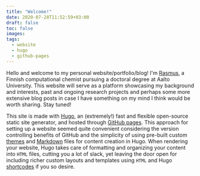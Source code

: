 ```yaml
---
title: "Welcome!"
date: 2020-07-28T11:52:59+03:00
draft: false
toc: false
images:
tags: 
  - website
  - hugo
  - github-pages
---
```


Hello and welcome to my personal website/portfolio/blog! I'm [Rasmus](/about), a Finnish computational chemist pursuing a doctoral degree at Aalto University. This website will serve as a platform showcasing my background and interests, past and ongoing research projects and perhaps some more extensive blog posts in case I have something on my mind I think would be worth sharing. Stay tuned!

This site is made with [Hugo](https://gohugo.io/), an (extremely!) fast and flexible open-source static site generator, and hosted through [GitHub pages](https://pages.github.com/). This approach for setting up a website seemed quite convenient considering the version controlling benefits of GitHub and the simplicity of using pre-built custom [themes](https://themes.gohugo.io/) and [Markdown](https://en.wikipedia.org/wiki/Markdown) files for content creation in Hugo. When rendering your website, Hugo takes care of formatting and organizing your content into `HTML` files, cutting you a lot of slack, yet leaving the door open for including richer custom layouts and templates using `HTML` and Hugo [shortcodes](https://gohugo.io/content-management/shortcodes/) if you so desire.